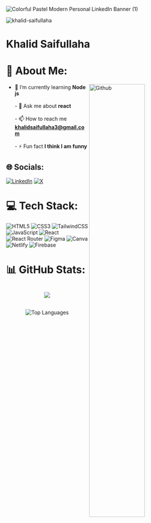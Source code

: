 
![Colorful Pastel Modern Personal LinkedIn Banner (1)](https://github.com/user-attachments/assets/78c5df02-0e97-48ad-b383-1a64676ff85a)

<p align="left"> <img src="https://komarev.com/ghpvc/?username=khalid-saifullaha&label=Profile%20views&color=0e75b6&style=flat" alt="khalid-saifullaha" /> </p>

<h1 align="left">Khalid Saifullaha</h1>

###

<!-- about -->
# 💫 About Me:

<!-- Any image aligned to the right. Beware the width -->
<img width="55%" align="right" alt="Github" src="https://raw.githubusercontent.com/onimur/.github/master/.resources/git-header.svg" />

- 🌱 I’m currently learning **Node js**<br><br>- 💬 Ask me about **react**<br><br>- 📫 How to reach me **khalidsaifullaha3@gmail.com**<br><br>- ⚡ Fun fact **I think I am funny**<br>


## 🌐 Socials:
[![LinkedIn](https://img.shields.io/badge/LinkedIn-%230077B5.svg?logo=linkedin&logoColor=white)](https://linkedin.com/in/khalid-saifullaha) [![X](https://img.shields.io/badge/X-black.svg?logo=X&logoColor=white)](https://x.com/khalid112288) 

# 💻 Tech Stack:
![HTML5](https://img.shields.io/badge/html5-%23E34F26.svg?style=for-the-badge&logo=html5&logoColor=white) ![CSS3](https://img.shields.io/badge/css3-%231572B6.svg?style=for-the-badge&logo=css3&logoColor=white) ![TailwindCSS](https://img.shields.io/badge/tailwindcss-%2338B2AC.svg?style=for-the-badge&logo=tailwind-css&logoColor=white) ![JavaScript](https://img.shields.io/badge/javascript-%23323330.svg?style=for-the-badge&logo=javascript&logoColor=%23F7DF1E) ![React](https://img.shields.io/badge/react-%2320232a.svg?style=for-the-badge&logo=react&logoColor=%2361DAFB) ![React Router](https://img.shields.io/badge/React_Router-CA4245?style=for-the-badge&logo=react-router&logoColor=white) ![Figma](https://img.shields.io/badge/figma-%23F24E1E.svg?style=for-the-badge&logo=figma&logoColor=white) ![Canva](https://img.shields.io/badge/Canva-%2300C4CC.svg?style=for-the-badge&logo=Canva&logoColor=white) ![Netlify](https://img.shields.io/badge/netlify-%23000000.svg?style=for-the-badge&logo=netlify&logoColor=#00C7B7) ![Firebase](https://img.shields.io/badge/firebase-%23039BE5.svg?style=for-the-badge&logo=firebase)
# 📊 GitHub Stats:
<div align="center">
 <div  style="display: flex; justify-content: center; gap: 20px; >
   <img src="https://github-readme-stats.vercel.app/api?username=Khalid-Saifullaha&theme=tokyonight&hide_border=false&include_all_commits=false&count_private=false" alt="GitHub Stats" />
  
  ![](https://github-readme-streak-stats.herokuapp.com/?user=Khalid-Saifullaha&theme=tokyonight&hide_border=false)<br/>
 </div>
  <br />
  <img src="https://github-readme-stats.vercel.app/api/top-langs/?username=Khalid-Saifullaha&theme=tokyonight&hide_border=false&include_all_commits=false&count_private=false&layout=compact" alt="Top Languages" />
</div>




